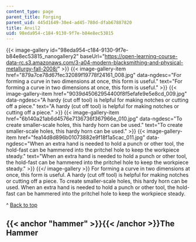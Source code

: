 ```yaml
---
content_type: page
parent_title: Forging
parent_uid: 445d1649-30e4-ad45-780d-dfab67887820
title: Anvil2
uid: 98eda954-c184-9130-9f7e-b84e8ec53815
---
```


{{< image-gallery id="98eda954-c184-9130-9f7e-b84e8ec53815_nanogallery2" baseUrl="https://open-learning-course-data-rc.s3.amazonaws.com/3-a04-modern-blacksmithing-and-physical-metallurgy-fall-2008/" >}}
{{< image-gallery-item href="879a7ce78d67fec32089f19778f24161_008.jpg" data-ngdesc="For forming a curve in two dimensions at once, this form is useful." text="For forming a curve in two dimensions at once, this form is useful." >}}
{{< image-gallery-item href="9039d45062954400f8f5efafe9e5e8cd_009.jpg" data-ngdesc="A hardy (cut off tool) is helpful for making notches or cutting off a piece." text="A hardy (cut off tool) is helpful for making notches or cutting off a piece." >}}
{{< image-gallery-item href="6b140a21ab6d4576e7136736f367966e_010.jpg" data-ngdesc="To create smaller-scale holes, this hardy horn can be used." text="To create smaller-scale holes, this hardy horn can be used." >}}
{{< image-gallery-item href="fea14d8d896b01073882e9f18f1a5cac_011.jpg" data-ngdesc="When an extra hand is needed to hold a punch or other tool, the hold-fast can be hammered into the pritchel hole to keep the workpiece steady." text="When an extra hand is needed to hold a punch or other tool, the hold-fast can be hammered into the pritchel hole to keep the workpiece steady." >}}
{{</ image-gallery >}}
For forming a curve in two dimensions at once, this form is useful. A hardy (cut off tool) is helpful for making notches or cutting off a piece. To create smaller-scale holes, this hardy horn can be used. When an extra hand is needed to hold a punch or other tool, the hold-fast can be hammered into the pritchel hole to keep the workpiece steady.

^ [Back to top](#top)

{{< anchor "hammer" >}}{{< /anchor >}}The Hammer
------------------------------------------------